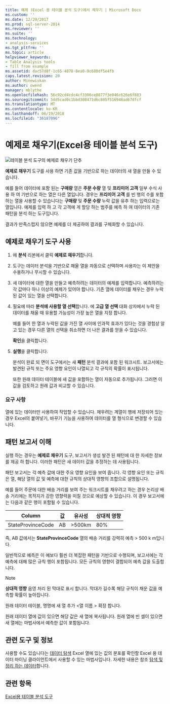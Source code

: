 ```yaml
---
title: 예제 (Excel 용 테이블 분석 도구)에서 채우기 | Microsoft Docs
ms.custom: ''
ms.date: 12/29/2017
ms.prod: sql-server-2014
ms.reviewer: ''
ms.suite: ''
ms.technology:
- analysis-services
ms.tgt_pltfrm: ''
ms.topic: article
helpviewer_keywords:
- Table Analysis tools
- fill from example
ms.assetid: dac57d8f-1c65-4878-8ea0-9c680df5e4fb
caps.latest.revision: 20
author: Minewiskan
ms.author: owend
manager: mblythe
ms.openlocfilehash: 56c92cd4cdc4cf3306ce0877f3e046c626e6f883
ms.sourcegitcommit: 5dd5cad0c1bbd308471d6c885f516948ad67dfcf
ms.translationtype: MT
ms.contentlocale: ko-KR
ms.lasthandoff: 06/19/2018
ms.locfileid: "36187096"
---
```

# <a name="fill-from-example-table-analysis-tools-for-excel"></a>예제로 채우기(Excel용 테이블 분석 도구)
  ![테이블 분석 도구의 예제로 채우기 단추](media/tat-fillex.gif "테이블 분석 도구의 예제로 채우기 단추")  
  
 **예제로 채우기** 도구를 사용 하면 기존 값을 기반으로 하는 데이터의 새 열을 만들 수 있습니다.  
  
 예를 들어 데이터에 포함 된는 **구매량** 열은 **주문 수량** 열 및 **프리미어 고객** 일부 수식 사용 하 여 기반으로 하는 열은 다른 열입니다. 경우는 **프리미어 고객** 를 빈 행의 수를 포함 하는 열을 사용할 수 있습니다는 **구매량** 및 **주문 수량** 누락 값을 유추 하는 입력으로는 열입니다. 예제를 입력 하 고 각 고객에 게 할당 하는 범주를 예측 하 여 데이터의 기존 패턴을 분석 하는 도구입니다.  
  
 결과가 만족스럽지 않으면 예제를 더 제공하여 결과를 구체화할 수 있습니다.  
  
## <a name="using-the-fill-from-example-tool"></a>예제로 채우기 도구 사용  
  
1.  에 **분석** 리본에서 클릭 **예제로 채우기**합니다.  
  
2.  도구는 데이터 분석을 기반으로 채울 열을 자동으로 선택하며 사용자는 이 제안을 수용하거나 무시할 수 있습니다.  
  
3.  새 데이터에 대한 열을 만들고 예측하려는 데이터의 예제를 입력합니다. 예측하려는 각 값마다 하나 이상의 예제가 있어야 합니다. 기존 열에 데이터를 채우는 경우 누락된 값이 있는 열을 선택합니다.  
  
4.  필요에 따라 **분석에 사용할 열 선택**합니다. 에 **고급 열 선택** 대화 상자에서 누락 된 데이터를 채울 때 유용할 가능성이 가장 높은 열을 지정 합니다.  
  
     예를 들어 한 열과 누락된 값을 가진 열 사이에 인과적 효과가 있다는 것을 경험상 알고 있는 경우 다른 열의 선택을 취소하면 더 나은 결과를 얻을 수 있습니다.  
  
     **확인**을 클릭합니다.  
  
5.  **실행**을 클릭합니다.  
  
     분석이 완료 되 면이 도구에서는 새 **패턴** 분석 결과에 포함 된 워크시트. 보고서에는 발견된 규칙 또는 주요 영향 요인이 나열되고 각 규칙의 확률이 표시됩니다.  
  
     또한 원래 데이터 테이블에 새 값을 포함하는 열이 자동으로 추가됩니다. 그러면 이 값을 검토하고 원래 값과 비교할 수 있습니다.  
  
### <a name="requirements"></a>요구 사항  
 열에 있는 데이터만 사용하여 작업할 수 있습니다. 채우려는 계열이 행에 저장되어 있는 경우 Excel의 붙여넣기, 바꾸기 기능을 사용하여 데이터를 열 형식으로 변경할 수 있습니다.  
  
## <a name="understanding-the-pattern-report"></a>패턴 보고서 이해  
 실행 하는 경우는 **예제로 채우기** 도구, 보고서가 생성 발견 된 패턴에 대 한 자세한 정보를 제공 하 합니다. 이러한 패턴은 새 데이터 값을 추정하는 데 사용됩니다.  
  
 패턴 보고서는 각 예측 값에 대한 주요 영향 요인을 보여 줍니다. 각 영향 요인 또는 규칙은 열, 해당 열의 값 및 예측에 대한 규칙의 상대적 영향의 조합으로 설명됩니다.  
  
 예를 들어 주문에 대한 배송 거리를 보여 주는 워크시트를 채우려고 하는 경우 논리상 배송 거리에는 목적지가 강한 영향력을 미칠 것으로 예상할 수 있습니다. 이 경우 보고서에는 다음과 같은 행이 포함될 수 있습니다.  
  
|Column|값|유사성|상대적 영향|  
|------------|-----------|------------|---------------------|  
|StateProvinceCode|AB|>500km|80%|  
  
 즉, AB 값에서는 **StateProvinceCode** 열의 배송 거리를 강력히 예측 > 500 k m입니다.  
  
 일반적으로 예측은 이 예보다 훨씬 더 복잡한 패턴을 기반으로 수행되며, 보고서에는 각 예측에 대해 많은 규칙 행이 포함됩니다. 모든 규칙의 영향이 결합되어 예측 값을 도출합니다.  
  
> [!NOTE]  
>  **상대적 영향** 음영 처리 된 막대로 표시 합니다. 막대가 길수록 해당 규칙이 채운 값을 예측할 확률이 높아집니다.  
  
 원래 데이터 테이블, 명명에 새 열 추가 \<열 이름 > 확장 합니다.  
  
 원래 데이터 열에 값이 있으면 해당 값은 새 열에 복사됩니다. 원래 열에 빈 셀이 있으면 새 열에는 마법사에서 예측한 값이 포함됩니다.  
  
## <a name="related-tools-and-information"></a>관련 도구 및 정보  
 사용할 수도 있습니다는 [데이터 탐색](explore-data-sql-server-data-mining-add-ins.md) Excel 열에 있는 값의 분포를 확인할 Excel 용 데이터 마이닝 클라이언트에서 사용할 수 있는 마법사입니다. 자세한 내용은 참조 [탐색 및 정리 하는 데이터](exploring-and-cleaning-data.md)합니다.  
  
## <a name="see-also"></a>관련 항목  
 [Excel용 테이블 분석 도구](table-analysis-tools-for-excel.md)  
  
  